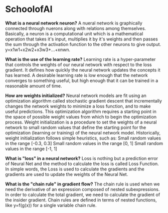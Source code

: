 # SchoolofAI
**What is a neural network neuron?**
A nueral network is graphically connected through nuerons along with relations among themselves. Basically, a neuron is a computational unit which is a mathematical operation that takes it's input, multiplies it by it's weights and then passes the sum through the activation function  to the other neurons to give output.
y=x1w1+x2w2+x3w3+...+xnwn.

**What is the use of the learning rate?**
Learning rate is a hyper-parameter that controls the weights of our neural network with respect to the loss gradient. It defines how quickly the neural network updates the concepts it has learned. A desirable learning rate is low enough that the network converges to something useful, but high enough that it can be trained in a reasonable amount of time.

**How are weights initialized?**
Neural network models are fit using an optimization algorithm called stochastic gradient descent that incrementally changes the network weights to minimize a loss function, and to make useful predictions. This optimization algorithm requires a starting point in the space of possible weight values from which to begin the optimization process. Weight initialization is a procedure to set the weights of a neural network to small random values that define the starting point for the optimization (learning or training) of the neural network model.
Historically, weight initialization follows simple heuristics, such as:
Small random values in the range [-0.3, 0.3]
Small random values in the range [0, 1]
Small random values in the range [-1, 1]

**What is "loss" in a neural network?**
Loss is nothing but a prediction error of Neural Net and the method to calculate the loss is called Loss Function. In simple words, the Loss is used to calculate the gradients and the gradients are used to update the weights of the Neural Net.

**What is the "chain rule" in gradient flow?**
The chain rule is used when we need the derivative of an expression composed of nested subexpressions. In order to calculate the total gradient, we need to calculate the gradient of the insider gradient. Chain rules are defined in terms of nested functions, like y=f(g(x)) for a single variable chain rule.
